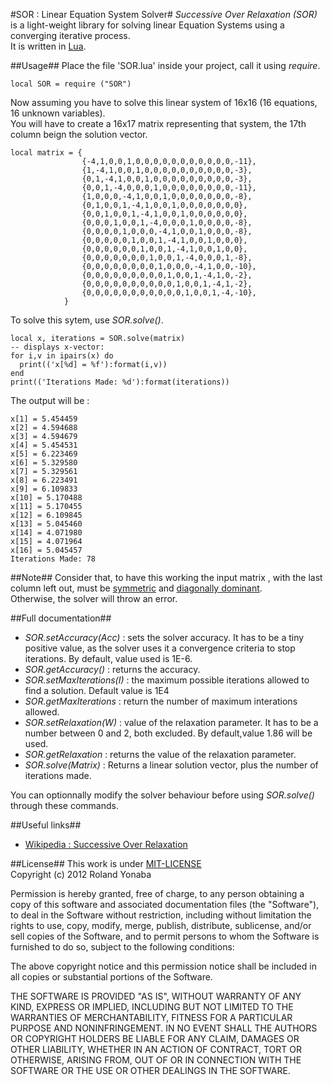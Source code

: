 ﻿#SOR : Linear Equation System Solver#
*Successive Over Relaxation (SOR)* is a light-weight library for solving linear Equation Systems using a converging iterative process.<br/>
It is written in [Lua][].

##Usage##
Place the file 'SOR.lua' inside your project, call it using *require*.
    
    local SOR = require ("SOR")
	
Now assuming you have to solve this linear system of 16x16 (16 equations, 16 unknown variables).<br/>
You will have to create a 16x17 matrix representing that system, the 17th column beign the solution vector.

    local matrix = {
					{-4,1,0,0,1,0,0,0,0,0,0,0,0,0,0,0,-11},
					{1,-4,1,0,0,1,0,0,0,0,0,0,0,0,0,0,-3},
					{0,1,-4,1,0,0,1,0,0,0,0,0,0,0,0,0,-3},
					{0,0,1,-4,0,0,0,1,0,0,0,0,0,0,0,0,-11},
					{1,0,0,0,-4,1,0,0,1,0,0,0,0,0,0,0,-8},
					{0,1,0,0,1,-4,1,0,0,1,0,0,0,0,0,0,0},
					{0,0,1,0,0,1,-4,1,0,0,1,0,0,0,0,0,0},
					{0,0,0,1,0,0,1,-4,0,0,0,1,0,0,0,0,-8},
					{0,0,0,0,1,0,0,0,-4,1,0,0,1,0,0,0,-8},
					{0,0,0,0,0,1,0,0,1,-4,1,0,0,1,0,0,0},
					{0,0,0,0,0,0,1,0,0,1,-4,1,0,0,1,0,0},
					{0,0,0,0,0,0,0,1,0,0,1,-4,0,0,0,1,-8},
					{0,0,0,0,0,0,0,0,1,0,0,0,-4,1,0,0,-10},
					{0,0,0,0,0,0,0,0,0,1,0,0,1,-4,1,0,-2},
					{0,0,0,0,0,0,0,0,0,0,1,0,0,1,-4,1,-2},
					{0,0,0,0,0,0,0,0,0,0,0,1,0,0,1,-4,-10},
				}
				
To solve this sytem, use *SOR.solve()*.

    local x, iterations = SOR.solve(matrix)
    -- displays x-vector:
    for i,v in ipairs(x) do
      print(('x[%d] = %f'):format(i,v))
    end
    print(('Iterations Made: %d'):format(iterations))

The output will be :

    x[1] = 5.454459
    x[2] = 4.594688
    x[3] = 4.594679
    x[4] = 5.454531
    x[5] = 6.223469
    x[6] = 5.329580
    x[7] = 5.329561
    x[8] = 6.223491
    x[9] = 6.109833
    x[10] = 5.170488
    x[11] = 5.170455
    x[12] = 6.109845
    x[13] = 5.045460
    x[14] = 4.071980
    x[15] = 4.071964
    x[16] = 5.045457
    Iterations Made: 78

##Note##
Consider that, to have this working the input matrix , with the last column left out, must be [symmetric][] and [diagonally dominant][].<br/>
Otherwise, the solver will throw an error.


##Full documentation##
		
* *SOR.setAccuracy(Acc)* : sets the solver accuracy. It has to be a tiny positive value, as the solver uses it a convergence criteria to stop iterations. By default, value used is 1E-6.
* *SOR.getAccuracy()* : returns the accuracy.
* *SOR.setMaxIterations(I)* : the maximum possible iterations allowed to find a solution. Default value is 1E4
* *SOR.getMaxIterations* : return the number of maximum interations allowed.
* *SOR.setRelaxation(W)* : value of the relaxation parameter. It has to be a number between 0 and 2, both excluded. By default,value 1.86 will be used.
* *SOR.getRelaxation* : returns the value of the relaxation parameter.
* *SOR.solve(Matrix)* : Returns a linear solution vector, plus the number of iterations made.

You can optionnally modify the solver behaviour before using *SOR.solve()* through these commands.

##Useful links##
*  [Wikipedia : Successive Over Relaxation][]
  
##License##
This work is under [MIT-LICENSE][]<br/>
Copyright (c) 2012 Roland Yonaba

Permission is hereby granted, free of charge, to any person obtaining a
copy of this software and associated documentation files (the
"Software"), to deal in the Software without restriction, including
without limitation the rights to use, copy, modify, merge, publish,
distribute, sublicense, and/or sell copies of the Software, and to
permit persons to whom the Software is furnished to do so, subject to
the following conditions:

The above copyright notice and this permission notice shall be included
in all copies or substantial portions of the Software.

THE SOFTWARE IS PROVIDED "AS IS", WITHOUT WARRANTY OF ANY KIND, EXPRESS
OR IMPLIED, INCLUDING BUT NOT LIMITED TO THE WARRANTIES OF
MERCHANTABILITY, FITNESS FOR A PARTICULAR PURPOSE AND NONINFRINGEMENT.
IN NO EVENT SHALL THE AUTHORS OR COPYRIGHT HOLDERS BE LIABLE FOR ANY
CLAIM, DAMAGES OR OTHER LIABILITY, WHETHER IN AN ACTION OF CONTRACT,
TORT OR OTHERWISE, ARISING FROM, OUT OF OR IN CONNECTION WITH THE
SOFTWARE OR THE USE OR OTHER DEALINGS IN THE SOFTWARE.

[Lua]: http://www.lua.org
[Wikipedia : Successive Over Relaxation]: http://en.wikipedia.org/wiki/Successive_over-relaxation
[symmetric]: http://en.wikipedia.org/wiki/Symmetric_matrix
[diagonally dominant]: http://en.wikipedia.org/wiki/Diagonally_dominant_matrix
[MIT-LICENSE]: http://www.opensource.org/licenses/mit-license.php